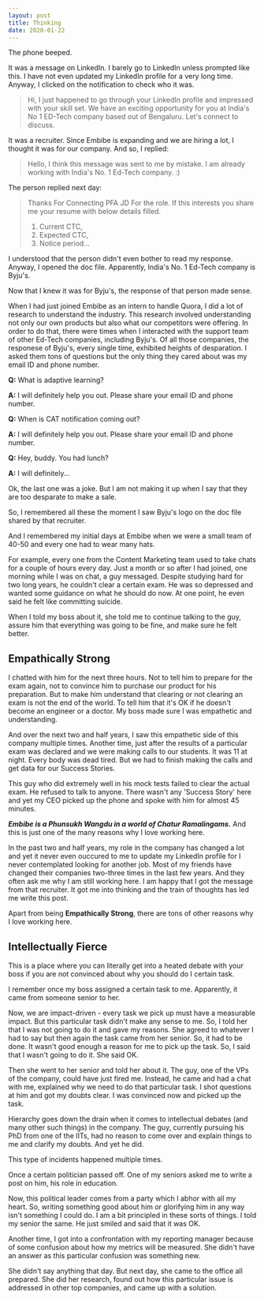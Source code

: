```yaml
--- 
layout: post 
title: Thinking 
date: 2020-01-22 
--- 
```

The phone beeped. 

It was a message on LinkedIn. I barely go to LinkedIn unless prompted like this. I have not even updated my LinkedIn profile for a very long time. Anyway, I clicked on the notification to check who it was. 

> Hi, I just happened to go through your LinkedIn profile and impressed with your skill set. We have an exciting opportunity for you at India's No 1 ED-Tech company based out of Bengaluru. Let's connect to discuss. 

It was a recruiter. Since Embibe is expanding and we are hiring a lot, I thought it was for our company. And so, I replied: 

> Hello, I think this message was sent to me by mistake. I am already working with India's No. 1 Ed-Tech company. :) 

The person replied next day: 

> Thanks For Connecting PFA JD For the role. If this interests you share me your resume with below details filled. 
> 1. Current CTC, 
> 2. Expected CTC, 
> 3. Notice period... 

I understood that the person didn't even bother to read my response. Anyway, I opened the doc file. Apparently, India's No. 1 Ed-Tech company is Byju's. 

Now that I knew it was for Byju's, the response of that person made sense.

When I had just joined Embibe as an intern to handle Quora, I did a lot of research to understand the industry. This research involved understanding not only our own products but also what our competitors were offering. In order to do that, there were times when I interacted with the support team of other Ed-Tech companies, including Byju's. Of all those companies, the responese of Byju's, every single time, exhibited heights of desparation. I asked them tons of questions but the only thing they cared about was my email ID and phone number. 

**Q:** What is adaptive learning? 

**A:** I will definitely help you out. Please share your email ID and phone number. 

**Q:** When is CAT notification coming out? 

**A:** I will definitely help you out. Please share your email ID and phone number. 

**Q:** Hey, buddy. You had lunch? 

**A:** I will definitely... 

Ok, the last one was a joke. But I am not making it up when I say that they are too desparate to make a sale. 

So, I remembered all these the moment I saw Byju's logo on the doc file shared by that recruiter. 

And I remembered my initial days at Embibe when we were a small team of 40-50 and every one had to wear many hats. 

For example, every one from the Content Marketing team used to take chats for a couple of hours every day. Just a month or so after I had joined, one morning while I was on chat, a guy messaged. Despite studying hard for two long years, he couldn't clear a certain exam. He was so depressed and wanted some guidance on what he should do now. At one point, he even said he felt like committing suicide. 

When I told my boss about it, she told me to continue talking to the guy, assure him that everything was going to be fine, and make sure he felt better.

## Empathically Strong 

I chatted with him for the next three hours. Not to tell him to prepare for the exam again, not to convince him to purchase our product for his preparation. But to make him understand that clearing or not clearing an exam is not the end of the world. To tell him that it's OK if he doesn't become an engineer or a doctor. My boss made sure I was empathetic and understanding. 

And over the next two and half years, I saw this empathetic side of this company multiple times. Another time, just after the results of a particular exam was declared and we were making calls to our students. It was 11 at night. Every body was dead tired. But we had to finish making the calls and get data for our Success Stories. 

This guy who did extremely well in his mock tests failed to clear the actual exam. He refused to talk to anyone. There wasn't any 'Success Story' here and yet my CEO picked up the phone and spoke with him for almost 45 minutes. 

***Embibe is a Phunsukh Wangdu in a world of Chatur Ramalingams.*** And this is just one of the many reasons why I love working here. 

In the past two and half years, my role in the company has changed a lot and yet it never even ouccured to me to update my LinkedIn profile for I never contemplated looking for another job. Most of my friends have changed their companies two-three times in the last few years. And they often ask me why I am still working here. I am happy that I got the message from that recruiter. It got me into thinking and the train of thoughts has led me write this post. 

Apart from being **Empathically Strong**, there are tons of other reasons why I love working here.

## Intellectually Fierce

This is a place where you can literally get into a heated debate with your boss if you are not convinced about why you should do I certain task.

I remember once my boss assigned a certain task to me. Apparently, it came from someone senior to her.

Now, we are impact-driven - every task we pick up must have a measurable impact. But this particular task didn't make any sense to me. So, I told her that I was not going to do it and gave my reasons. She agreed to whatever I had to say but then again the task came from her senior. So, it had to be done. It wasn't good enough a reason for me to pick up the task. So, I said that I wasn't going to do it. She said OK.

Then she went to her senior and told her about it. The guy, one of the VPs of the company, could have just fired me. Instead, he came and had a chat with me, explained why we need to do that particular task. I shot questions at him and got my doubts clear. I was convinced now and picked up the task.

Hierarchy goes down the drain when it comes to intellectual debates (and many other such things) in the company. The guy, currently pursuing his PhD from one of the IITs, had no reason to come over and explain things to me and clarify my doubts. And yet he did.

This type of incidents happened multiple times.

Once a certain politician passed off. One of my seniors asked me to write a post on him, his role in education. 

Now, this political leader comes from a party which I abhor with all my heart. So, writing something good about him or glorifying him in any way isn't something I could do. I am a bit principled in these sorts of things. I told my senior the same. He just smiled and said that it was OK.

Another time, I got into a confrontation with my reporting manager because of some confusion about how my metrics will be measured. She didn't have an answer as this particular confusion was something new.

She didn't say anything that day. But next day, she came to the office all prepared. She did her research, found out how this particular issue is addressed in other top companies, and came up with a solution.

